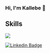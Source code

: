 ### Hi, I'm Kallebe 👋

## Skills
<img src="https://cdn.jsdelivr.net/gh/devicons/devicon/icons/nodejs/nodejs-original.svg" />

[![Linkedin Badge](https://img.shields.io/badge/LinkedIn-0077B5?style=for-the-badge&logo=linkedin&logoColor=white)](https://www.linkedin.com/in/kallebe-gomes-bezerra-851a8a197/)
